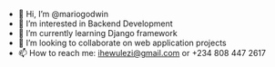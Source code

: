 - 👋 Hi, I’m @mariogodwin
- 👀 I’m interested in Backend Development
- 🌱 I’m currently learning Django framework
- 💞️ I’m looking to collaborate on web application projects
- 📫 How to reach me: ihewulezi@gmail.com or +234 808 447 2617

<!---
mariogodwin/mariogodwin is a ✨ special ✨ repository because its `README.md` (this file) appears on your GitHub profile.
You can click the Preview link to take a look at your changes.
--->
